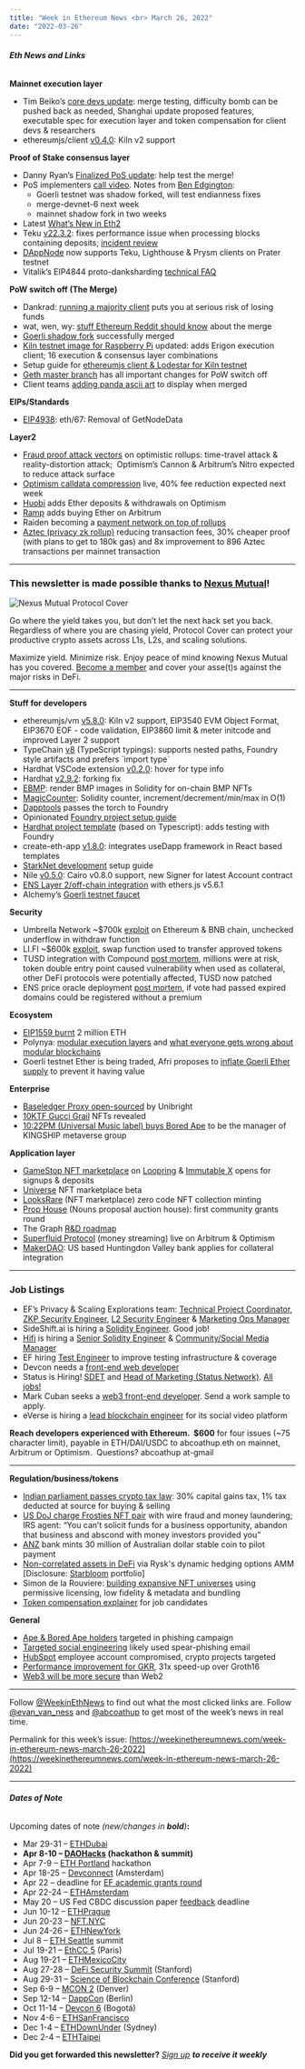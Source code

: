```yaml
---
title: "Week in Ethereum News <br> March 26, 2022"
date: "2022-03-26"
---
```


###### **Eth News and Links**

**Mainnet execution layer**

- Tim Beiko’s [core devs update](https://tim.mirror.xyz/M_3JZXBkvXnr3W1222WIDo1ipMuFymszjH-FP40CO5c): merge testing, difficulty bomb can be pushed back as needed, Shanghai update proposed features, executable spec for execution layer and token compensation for client devs & researchers
- ethereumjs/client [v0.4.0](https://github.com/ethereumjs/ethereumjs-monorepo/releases/tag/%40ethereumjs%2Fclient%400.4.0): Kiln v2 support

**Proof of Stake consensus layer**

- Danny Ryan’s [Finalized PoS update](https://blog.ethereum.org/2022/03/23/finalized-no-34/): help test the merge!
- PoS implementers [call video](https://www.youtube.com/watch?v=ThoT6-eLTN0&t=318s). Notes from [Ben Edgington](https://hackmd.io/@benjaminion/SybzPe5f5):
    - Goerli testnet was shadow forked, will test endianness fixes
    - merge-devnet-6 next week
    - mainnet shadow fork in two weeks
- Latest [What’s New in Eth2](https://hackmd.io/@benjaminion/eth2_news/https%3A%2F%2Fhackmd.io%2F%40benjaminion%2Fwnie2_220325)
- Teku [v22.3.2](https://github.com/ConsenSys/teku/releases/tag/22.3.2): fixes performance issue when processing blocks containing deposits; [incident review](https://github.com/ConsenSys/teku/wiki/Post-Incident-Review---Deposit-Processing-Performance)
- [DAppNode](https://twitter.com/DAppNode/status/1504809228271296512) now supports Teku, Lighthouse & Prysm clients on Prater testnet
- Vitalik’s EIP4844 proto-danksharding [technical FAQ](https://notes.ethereum.org/@vbuterin/proto_danksharding_faq) 

**PoW switch off (The Merge)**

- Dankrad: [running a majority client](https://dankradfeist.de/ethereum/2022/03/24/run-the-majority-client-at-your-own-peril.html) puts you at serious risk of losing funds
- wat, wen, wy: [stuff Ethereum Reddit should know](https://www.reddit.com/r/ethereum/comments/tijcq1/stuff_rethereum_should_know_proof_of_stake_edition/) about the merge
- [Goerli shadow fork](https://twitter.com/vdWijden/status/1507244702218784770) successfully merged
- [Kiln testnet image for Raspberry Pi](https://twitter.com/ethereumonarm/status/1506212258430476288) updated: adds Erigon execution client; 16 execution & consensus layer combinations
- Setup guide for [ethereumjs client & Lodestar for Kiln testnet](https://twitter.com/efjavascript/status/1507313725996425253)
- [Geth master branch](https://twitter.com/vdwijden/status/1506899633741705217) has all important changes for PoW switch off
- Client teams [adding panda ascii art](https://twitter.com/terencechain/status/1506346434370494465) to display when merged

**EIPs/Standards**

- [EIP4938](https://github.com/ethereum/EIPs/blob/bf97a223017b835ef7f7a7c86f52b98a70b31329/EIPS/eip-4938.md): eth/67: Removal of GetNodeData

**Layer2**

- [Fraud proof attack vectors](https://medium.com/infinitism/optimistic-time-travel-6680567f1864) on optimistic rollups: time-travel attack & reality-distortion attack;  Optimism’s Cannon & Arbitrum’s Nitro expected to reduce attack surface
- [Optimism calldata compression](https://twitter.com/optimismPBC/status/1507077884594241547) live, 40% fee reduction expected next week
- [Huobi](https://twitter.com/huobiglobal/status/1506868755409760259) adds Ether deposits & withdrawals on Optimism
- [Ramp](https://twitter.com/RampNetwork/status/1506211050907131908) adds buying Ether on Arbitrum
- Raiden becoming a [payment network on top of rollups](https://medium.com/raiden-network/the-state-of-the-raiden-network-9aa4b9a9e2fc)
- [Aztec (privacy zk rollup)](https://medium.com/aztec-protocol/privacy-for-pennies-scaling-aztecs-zkrollup-9f2b36615cc6) reducing transaction fees, 30% cheaper proof (with plans to get to 180k gas) and 8x improvement to 896 Aztec transactions per mainnet transaction

* * *

### **This newsletter is made possible thanks to [Nexus Mutual](https://nexusmutual.io/)!**

![Nexus Mutual Protocol Cover](https://weekinethereumnews.com/wp-content/uploads/2022/03/Nexus-Mutual-Protocol-Cover-1024x586.png)

Go where the yield takes you, but don’t let the next hack set you back. Regardless of where you are chasing yield, Protocol Cover can protect your productive crypto assets across L1s, L2s, and scaling solutions. 

Maximize yield. Minimize risk. Enjoy peace of mind knowing Nexus Mutual has you covered. [Become a member](https://nexusmutual.io/) and cover your asse(t)s against the major risks in DeFi.

* * *

**Stuff for developers**

- ethereumjs/vm [v5.8.0](https://github.com/ethereumjs/ethereumjs-monorepo/releases/tag/%40ethereumjs%2Fvm%405.8.0): Kiln v2 support, EIP3540 EVM Object Format, EIP3670 EOF - code validation, EIP3860 limit & meter initcode and improved Layer 2 support
- TypeChain [v8](https://github.com/dethcrypto/TypeChain/releases/tag/typechain%408.0.0) (TypeScript typings): supports nested paths, Foundry style artifacts and prefers \`import type\`
- Hardhat VSCode extension [v0.2.0](https://twitter.com/hardhathq/status/1507393377490415617): hover for type info
- Hardhat [v2.9.2](https://github.com/NomicFoundation/hardhat/releases/tag/2.9.2): forking fix
- [EBMP](https://github.com/0xmostima/EBMP#readme): render BMP images in Solidity for on-chain BMP NFTs
- [MagicCounter](https://github.com/0xMisaka/Sol-MagicCounter#readme): Solidity counter, increment/decrement/min/max in O(1)
- [Dapptools](https://twitter.com/gakonst/status/1506669474920886273) passes the torch to Foundry
- Opinionated [Foundry project setup guide](https://www.libevm.com/2022/03/19/opinionated-forge-guide/)
- [Hardhat project template](https://github.com/pcaversaccio/hardhat-project-template-ts#readme) (based on Typescript): adds testing with Foundry
- create-eth-app [v1.8.0](https://github.com/paulrberg/create-eth-app/releases/tag/v1.8.0): integrates useDapp framework in React based templates 
- [StarkNet development](https://medium.com/starknet-edu/the-ultimate-starknet-dev-environment-716724aef4a7) setup guide
- Nile [v0.5.0](https://github.com/OpenZeppelin/nile/releases/tag/v0.5.0): Cairo v0.8.0 support, new Signer for latest Account contract
- [ENS Layer 2/off-chain integration](https://medium.com/the-ethereum-name-service/upgrade-ethers-js-to-5-6-1-to-activate-ens-l2-offchain-integration-40ee1a0fdf2a) with ethers.js v5.6.1
- Alchemy’s [Goerli testnet faucet](https://goerlifaucet.com/)

**Security**

- Umbrella Network ~$700k [exploit](https://twitter.com/peckshield/status/1505495324516782081) on Ethereum & BNB chain, unchecked underflow in withdraw function
- LI.FI ~$600k [exploit](https://blog.li.finance/20th-march-the-exploit-e9e1c5c03eb9), swap function used to transfer approved tokens
- TUSD integration with Compound [post mortem](https://blog.openzeppelin.com/compound-tusd-integration-issue-retrospective/), millions were at risk, token double entry point caused vulnerability when used as collateral, other DeFi protocols were potentially affected, TUSD now patched
- ENS price oracle deployment [post mortem](https://discuss.ens.domains/t/postmortem-ep9-deployment/11662), if vote had passed expired domains could be registered without a premium

**Ecosystem**

- [EIP1559 burnt](https://twitter.com/k06a/status/1506026605063327747) 2 million ETH
- Polynya: [modular execution layers](https://polynya.medium.com/modular-execution-layers-df256768ac2f) and [what everyone gets wrong about modular blockchains](https://polynya.medium.com/updated-thoughts-on-modular-blockchains-ce1b159fa1b3)
- Goerli testnet Ether is being traded, Afri proposes to [inflate Goerli Ether supply](https://github.com/goerli/testnet/issues/97) to prevent it having value

**Enterprise**

- [Baseledger Proxy open-sourced](https://unibrightio.medium.com/baseledger-proxy-open-sourced-7b6d013563d8) by Unibright
- [10KTF Gucci Grail](https://vault.gucci.com/en-US/story/gucci-grail) NFTs revealed
- [10:22PM (Universal Music label) buys Bored Ape](https://www.universalmusic.com/1022pm-buys-bored-ape-5537-and-joins-the-bored-ape-yacht-club-community/) to be the manager of KINGSHIP metaverse group

**Application layer**

- [GameStop NFT marketplace](https://beta.nft.gamestop.com/) on [Loopring](https://medium.loopring.io/gamestop-nft-marketplace-powered-by-loopring-l2-6cdb9289d937) & [Immutable X](https://twitter.com/Immutable/status/1506596126677295108) opens for signups & deposits
- [Universe](https://medium.com/@markwardbro/universe-marketplace-beta-1aca8956407d) NFT marketplace beta
- [LooksRare](https://twitter.com/LooksRareNFT/status/1505924121053757446) (NFT marketplace) zero code NFT collection minting
- [Prop House](https://twitter.com/cryptoseneca/status/1506723837974614027) (Nouns proposal auction house): first community grants round
- The Graph [R&D roadmap](https://thegraph.com/blog/roadmap-2022) 
- [Superfluid Protocol](https://medium.com/superfluid-blog/superfluid-protocol-is-live-on-optimism-and-arbitrum-3a1f09df541) (money streaming) live on Arbitrum & Optimism
- [MakerDAO](https://forum.makerdao.com/t/mip6-huntingdon-valley-bank-loan-syndication-collateral-onboarding-application/14219): US based Huntingdon Valley bank applies for collateral integration

* * *

### **Job Listings**

- EF’s Privacy & Scaling Explorations team: [Technical Project Coordinator](https://jobs.lever.co/ethereumfoundation/78089bc2-125e-47de-af28-e162de149901?lever-origin=applied&lever-source%5B%5D=Week%20in%20Ethereum), [ZKP Security Engineer](https://jobs.lever.co/ethereumfoundation/b80cf733-9a8d-40f1-a85a-635acdc2b1b1?lever-origin=applied&lever-source%5B%5D=Week%20in%20Ethereum%20), [L2 Security Engineer](https://jobs.lever.co/ethereumfoundation/f3148457-ed1e-4659-941d-5f60b49427ca?lever-origin=applied&lever-source%5B%5D=Week%20in%20Ethereum) & [Marketing Ops Manager](https://jobs.lever.co/ethereumfoundation/7a831e7c-1a0d-4e7b-8291-072292e26c0e?lever-origin=applied&lever-source%5B%5D=Week%20in%20Ethereum%20&lever-source%5B%5D=Week%20in%20Ethereum%20)
- SideShift.ai is hiring a [Solidity Engineer](https://sideshift.ai/jobs?utm_campaign=hiring&utm_source=weekinethnews). Good job!
- [Hifi](http://hifi.finance/) is hiring a [Senior Solidity Engineer](https://bit.ly/3CMmbSe) & [Community/Social Media Manager](https://bit.ly/36q06g5)
- EF hiring [Test Engineer](https://jobs.lever.co/ethereumfoundation/e6d303e5-168d-447e-a596-e3c2b105ca3f?lever-source%5B%5D=Week%20in%20Ethereum%20) to improve testing infrastructure & coverage
- Devcon needs a [front-end web developer](https://ethereum.bamboohr.com/jobs/view.php?id=61&source=weekinethnews)
- Status is Hiring! [SDET](https://grnh.se/2241310c1us) and [Head of Marketing (Status Network)](https://grnh.se/2e01bc791us). [All jobs!](https://jobs.status.im/)  
- Mark Cuban seeks a [web3 front-end developer](https://forms.office.com/r/M81g5RNgXX). Send a work sample to apply.
- eVerse is hiring a [lead blockchain engineer](https://everse.notion.site/Lead-Blockchain-Engineer-Architect-845acc3ef4c64784b19d4f2cede8161c) for its social video platform

**Reach developers experienced with Ethereum.  $600** for four issues (~75 character limit), payable in ETH/DAI/USDC to abcoathup.eth on mainnet, Arbitrum or Optimism.  Questions? abcoathup at-gmail

* * *

**Regulation/business/tokens**

- [Indian parliament passes crypto tax law](https://www.coindesk.com/policy/2022/03/25/indias-stiff-crypto-tax-legislation-becomes-law/): 30% capital gains tax, 1% tax deducted at source for buying & selling
- [US DoJ charge Frosties NFT pair](https://www.justice.gov/usao-sdny/pr/two-defendants-charged-non-fungible-token-nft-fraud-and-money-laundering-scheme-0) with wire fraud and money laundering; IRS agent: “You can’t solicit funds for a business opportunity, abandon that business and abscond with money investors provided you”
- [ANZ](https://www.afr.com/companies/financial-services/anz-the-first-bank-to-mint-an-australian-dollar-stablecoin-the-a-dc-20220323-p5a743) bank mints 30 million of Australian dollar stable coin to pilot payment
- [Non-correlated assets in DeFi](https://medium.com/@rysk-finance/rysk-is-the-only-free-lunch-e4f832af0026) via Rysk's dynamic hedging options AMM \[Disclosure: [Starbloom](https://twitter.com/starbloomvent) portfolio\]
- Simon de la Rouviere: [building expansive NFT universes](https://blog.simondlr.com/posts/expansive-nft-universes-cc0-fidelity-on-chain-bundling) using permissive licensing, low fidelity & metadata and bundling
- [Token compensation explainer](https://www.paradigm.xyz/2022/03/token-compensation-a-brief-explainer-for-job-candidates) for job candidates

**General**

- [Ape & Bored Ape holders](https://twitter.com/sniko_/status/1507015430489067521) targeted in phishing campaign
- [Targeted social engineering](https://twitter.com/arthur_0x/status/1506167899437686784) likely used spear-phishing email
- [HubSpot](https://www.hubspot.com/en-us/march-2022-security-incident) employee account compromised, crypto projects targeted
- [Performance improvement for GKR](https://ethresear.ch/t/performance-improvement-for-gkr/12228), 31x speed-up over Groth16 
- [Web3 will be more secure](https://zengo.com/wagmi-web3-will-be-more-secure-than-web2/) than Web2

* * *

Follow [@WeekinEthNews](https://twitter.com/WeekInEthNews) to find out what the most clicked links are. Follow [@evan\_van\_ness](https://twitter.com/evan_van_ness) and [@abcoathup](https://twitter.com/abcoathup) to get most of the week’s news in real time.

Permalink for this week’s issue: [https://weekinethereumnews.com/week-in-ethereum-news-march-26-2022](https://weekinethereumnews.com/week-in-ethereum-news-march-26-2022)

* * *

###### **Dates of Note**

Upcoming dates of note _(new/changes in **bold**)_**:**

- Mar 29-31 – [ETHDubai](https://www.ethdubaiconf.org/)
- **Apr 8-10 – [DAOHacks](https://dao.ethglobal.com/) (hackathon & summit)**
- Apr 7-9 – [ETH Portland](https://2022.ethportland.com/) hackathon
- Apr 18-25 – [Devconnect](https://devconnect.org/schedule) (Amsterdam)
- Apr 22 – deadline for [EF academic grants round](https://esp.ethereum.foundation/academic-grants)
- Apr 22-24 – [ETHAmsterdam](https://amsterdam.ethglobal.com/)
- May 20 – US Fed CBDC discussion paper [feedback](https://www.federalreserve.gov/apps/forms/cbdc) deadline
- Jun 10-12 – [ETHPrague](https://ethprague.com/)
- Jun 20-23 – [NFT.NYC](https://www.nft.nyc/)
- Jun 24-26 – [ETHNewYork](https://ethglobal.medium.com/announcing-the-ethglobal-2022-season-51a7906bb3a4)
- Jul 8 – [ETH Seattle](https://2022.ethseattle.org/) summit
- Jul 19-21 – [EthCC 5](https://ethcc.io/) (Paris)
- Aug 19-21 – [ETHMexicoCity](https://ethglobal.medium.com/announcing-the-ethglobal-2022-season-51a7906bb3a4)
- Aug 27-28 – [DeFi Security Summit](https://defisecuritysummit.org/) (Stanford)
- Aug 29-31 – [Science of Blockchain Conference](https://cbr.stanford.edu/sbc22/) (Stanford)
- Sep 6-9 – [MCON 2](https://twitter.com/mcon_world/status/1504175505389457410) (Denver)
- Sep 12-14 – [DappCon](https://www.dappcon.io/) (Berlin)
- Oct 11-14 – [Devcon 6](https://blog.ethereum.org/2022/02/18/colombia-in-2022-redux/) (Bogotá)
- Nov 4-6 – [ETHSanFrancisco](https://ethglobal.medium.com/announcing-the-ethglobal-2022-season-51a7906bb3a4)
- Dec 1-4 – [ETHDownUnder](https://ethdownunder.com/) (Sydney)
- Dec 2-4 – [ETHTaipei](https://ethglobal.medium.com/announcing-the-ethglobal-2022-season-51a7906bb3a4)

**Did you get forwarded this newsletter?** _[Sign up](https://weekinethereum.substack.com/subscribe#about) **to receive it weekly**_
